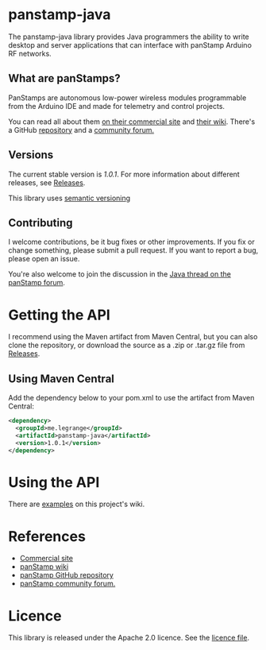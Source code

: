 # panstamp-java

The panstamp-java library provides Java programmers the ability to write  desktop and server applications that can interface with panStamp Arduino RF networks. 

## What are panStamps? 

PanStamps are autonomous low-power wireless modules programmable from the Arduino IDE and made for telemetry and control projects. 

You can read all about them [on their commercial site](http://www.panstamp.com/) and [their wiki](https://github.com/panStamp/panstamp/wiki). There's a GitHub [repository](https://github.com/panStamp/panstamp) and a [community forum.](http://www.panstamp.org/forum/)


## Versions

The current stable version is *1.0.1*. For more information about different releases, see  [Releases](https://github.com/GideonLeGrange/panstamp-java/releases).

This library uses [semantic versioning](http://semver.org/)

## Contributing

I welcome contributions, be it bug fixes or other improvements. If you fix or change something, please submit a pull request. If you want to report a bug, please open an issue. 

You're also welcome to join the discussion in the [Java thread on the panStamp forum](http://www.panstamp.org/forum/forumdisplay.php?fid=24).

# Getting the API

I recommend using the Maven artifact from Maven Central, but you can also clone the repository, or download the source as a .zip or .tar.gz file from [Releases](https://github.com/GideonLeGrange/panstamp-java/releases).

## Using Maven Central

Add the dependency below to your pom.xml to use the artifact from Maven Central:

```xml
<dependency>
  <groupId>me.legrange</groupId>
  <artifactId>panstamp-java</artifactId>
  <version>1.0.1</version>
</dependency>
```

# Using the API 

There are [examples](https://github.com/GideonLeGrange/panstamp-java/wiki) on this project's wiki. 

# References

* [Commercial site](http://www.panstamp.com/)
* [panStamp wiki](https://github.com/panStamp/panstamp/wiki)
* [panStamp GitHub repository](https://github.com/panStamp/panstamp)
* [panStamp community forum.](http://www.panstamp.org/forum/)

# Licence

This library is released under the Apache 2.0 licence. See the [licence file](LICENSE).


